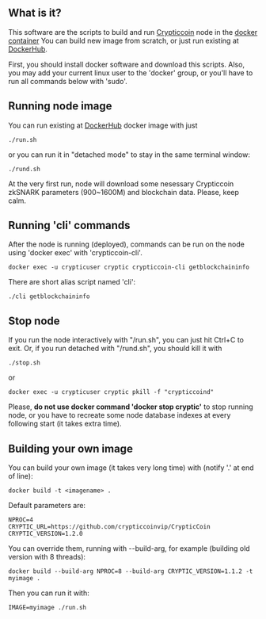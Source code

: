 What is it?
-----------

This software are the scripts to build and run [Crypticcoin](https://crypticcoin.io/) node in the [docker container](https://www.docker.com/)
You can build new image from scratch, or just run existing at [DockerHub](https://cloud.docker.com/u/sevenswen/repository/list).

First, you should install docker software and download this scripts.
Also, you may add your current linux user to the 'docker' group, or you'll have to run all commands below with 'sudo'.


Running node image
------------------
You can run existing at [DockerHub](https://cloud.docker.com/u/sevenswen/repository/list) docker image with just
```
./run.sh
```
or you can run it in "detached mode" to stay in the same terminal window:
```
./rund.sh
```
At the very first run, node will download some nesessary Crypticcoin zkSNARK parameters (900~1600M) and blockchain data.
Please, keep calm.


Running 'cli' commands
----------------------
After the node is running (deployed), commands can be run on the node using 'docker exec' with 'crypticcoin-cli'. 
```
docker exec -u crypticuser cryptic crypticcoin-cli getblockchaininfo
```
There are short alias script named 'cli':
```
./cli getblockchaininfo
```


Stop node
---------
If you run the node interactively with "/run.sh", you can just hit Ctrl+C to exit.
Or, if you run detached with "/rund.sh", you should kill it with
```
./stop.sh
```
or
```
docker exec -u crypticuser cryptic pkill -f "crypticcoind"
```

Please, **do not use docker command 'docker stop cryptic'** to stop running node, or you have to recreate some node database indexes at every following start (it takes extra time).


Building your own image
-----------------------

You can build your own image (it takes very long time) with (notify '.' at end of line):
```
docker build -t <imagename> .
```

Default parameters are:
```
NPROC=4 
CRYPTIC_URL=https://github.com/crypticcoinvip/CrypticCoin
CRYPTIC_VERSION=1.2.0
```
You can override them, running with --build-arg, for example (building old version with 8 threads):
```
docker build --build-arg NPROC=8 --build-arg CRYPTIC_VERSION=1.1.2 -t myimage .
```
Then you can run it with:
```
IMAGE=myimage ./run.sh
```

